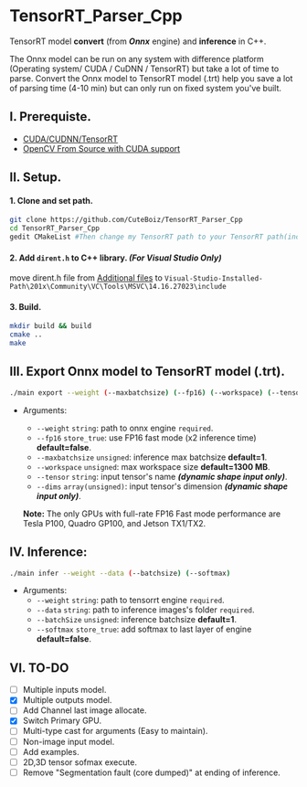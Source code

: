 # TensorRT_Parser_Cpp

 TensorRT model **convert** (from ***Onnx*** engine) and **inference** in C++.

The Onnx model can be run on any system with difference platform (Operating system/ CUDA / CuDNN / TensorRT) but take a lot of time to parse.
Convert the Onnx model to TensorRT model (.trt) help you save a lot of parsing time (4-10 min) but can only run on fixed system you've built.

## I. Prerequiste.

- [CUDA/CUDNN/TensorRT](https://github.com/CuteBoiz/Ubuntu_Installation/blob/master/cuda.md)
- [OpenCV From Source with CUDA support](https://github.com/CuteBoiz/Ubuntu_Installation/blob/master/opencv.md)

## II. Setup.

#### 1. Clone and set path.

```sh
git clone https://github.com/CuteBoiz/TensorRT_Parser_Cpp
cd TensorRT_Parser_Cpp
gedit CMakeList #Then change my TensorRT path to your TensorRT path(include and lib)
```

#### 2. Add `dirent.h` to C++ library. *(For Visual Studio Only)*

 move dirent.h file from [Additional files](https://github.com/CuteBoiz/TensorRT_Parser_Cpp/tree/main/Addition%20files) to `Visual-Studio-Installed-Path\201x\Community\VC\Tools\MSVC\14.16.27023\include`

#### 3. Build.

```sh
mkdir build && build
cmake ..
make
```

## III. Export Onnx model to TensorRT model (.trt).
```sh
./main export --weight (--maxbatchsize) (--fp16) (--workspace) (--tensor) (--dims)
```
- Arguments:
    - `--weight` `string`: path to onnx engine `required`.
    - `--fp16` `store_true`: use FP16 fast mode (x2 inference time) **default=false**.
    - `--maxbatchsize` `unsigned`:  inference max batchsize **default=1**.
    - `--workspace` `unsigned`: max workspace size **default=1300 MB**.
    - `--tensor` `string`: input tensor's name ***(dynamic shape input only)***.
    - `--dims` `array(unsigned)`: input tensor's dimension ***(dynamic shape input only)***. 

   **Note:** The only GPUs with full-rate FP16 Fast mode performance are Tesla P100, Quadro GP100, and Jetson TX1/TX2.

## IV. Inference:
```sh
./main infer --weight --data (--batchsize) (--softmax)
```
- Arguments:
    - `--weight` `string`:          path to tensorrt engine `required`.
    - `--data` `string`:              path to inference images's folder `required`.
    - `--batchSize` `unsigned`:     inference batchsize **default=1**.
    - `--softmax` `store_true`:           add softmax to last layer of engine **default=false**.

## VI. TO-DO

- [ ] Multiple inputs model.
- [x] Multiple outputs model.
- [ ] Add Channel last image allocate.
- [x] Switch Primary GPU. 
- [ ] Multi-type cast for arguments (Easy to maintain).
- [ ] Non-image input model.
- [ ] Add examples.
- [ ] 2D,3D tensor sofmax execute.
- [ ] Remove "Segmentation fault (core dumped)" at ending of inference. 
